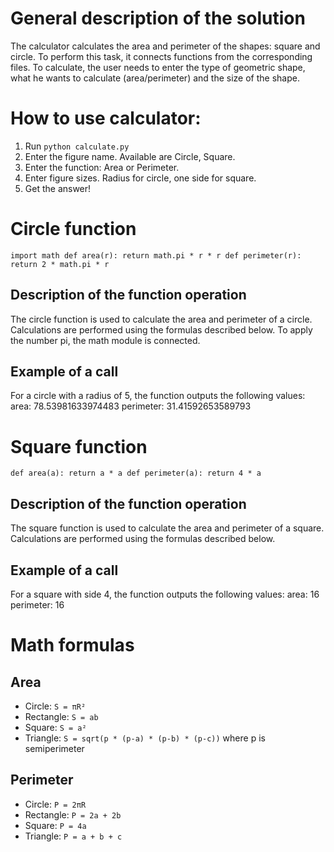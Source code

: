 # General description of the solution
The calculator calculates the area and perimeter of the shapes: square and circle. To perform this task, it connects functions from the corresponding files. To calculate, the user needs to enter the type of geometric shape, what he wants to calculate (area/perimeter) and the size of the shape.
# How to use calculator:
1. Run `python calculate.py`
2. Enter the figure name. Available are Circle, Square.
3. Enter the function: Area or Perimeter.
4. Enter figure sizes. Radius for circle, one side for square.
5. Get the answer!
# Circle function

`import math
def area(r):
    return math.pi * r * r
def perimeter(r):
    return 2 * math.pi * r`
    
## Description of the function operation
The circle function is used to calculate the area and perimeter of a circle. Calculations are performed using the formulas described below. To apply the number pi, the math module is connected.
## Example of a call
For a circle with a radius of 5, the function outputs the following values: 
area: 78.53981633974483 
perimeter: 31.41592653589793
# Square function

`def area(a):
    return a * a
def perimeter(a):
    return 4 * a`

## Description of the function operation
The square function is used to calculate the area and perimeter of a square. Calculations are performed using the formulas described below.
## Example of a call
For a square with side 4, the function outputs the following values: 
area: 16
perimeter: 16
# Math formulas
## Area
- Circle: `S = πR²`
- Rectangle: `S = ab`
- Square: `S = a²`
- Triangle: `S = sqrt(p * (p-a) * (p-b) * (p-c))` where p is semiperimeter

## Perimeter
- Circle: `P = 2πR`
- Rectangle: `P = 2a + 2b`
- Square: `P = 4a`
- Triangle: `P = a + b + c`

